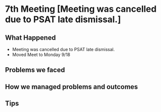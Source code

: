 # 7th Meeting [Meeting was cancelled due to PSAT late dismissal.]

## What Happened

- Meeting was cancelled due to PSAT late dismissal.
- Moved Meet to Monday 9/18

## Problems we faced

## How we managed problems and outcomes

## Tips
